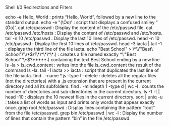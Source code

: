 Shell I/0 Redirections and Filters

echo -e Hello, World : prints “Hello, World”, followed by a new line to the standard output.
echo -e \"\(\Ôo\)\' : script that displays a confused smiley "(Ôo)'.
cat /etc/passwd : Display the content of the /etc/passwd file.
cat /etc/passwd /etc/hosts : Display the content of /etc/passwd and /etc/hosts.
tail -n 10 /etc/passwd : Display the last 10 lines of /etc/passwd.
head -n 10 /etc/passwd : Display the first 10 lines of /etc/passwd.
head -3 iacta | tail -1 : displays the third line of the file iacta.
echo "Best School" > \\\*\\\\\'\"Best\ School\"\\\'\\\\\*\$\\\?\\\*\\\*\\\*\\\*\\\*\:\) : creates a file named exactly \*\\'"Best School"\'\\*$\?\*\*\*\*\*:) containing the text Best School ending by a new line.
ls -la > ls_cwd_content : writes into the file ls_cwd_content the result of the command ls -la.
tail -1 iacta >> iacta : script that duplicates the last line of the file iacta.
find . -name \*.js -type f -delete :  deletes all the regular files (not the directories) with a .js extension that are present in the current directory and all its subfolders.
find . -mindepth 1 -type d | wc -l : counts the number of directories and sub-directories in the current directory.
ls -1 -t | head -10 : displays the 10 newest files in the current directory.
sort | uniq -u : takes a list of words as input and prints only words that appear exactly once.
grep root /etc/passwd : Display lines containing the pattern “root” from the file /etc/passwd.
grep bin /etc/passwd | wc -l : Display the number of lines that contain the pattern “bin” in the file /etc/passwd.
